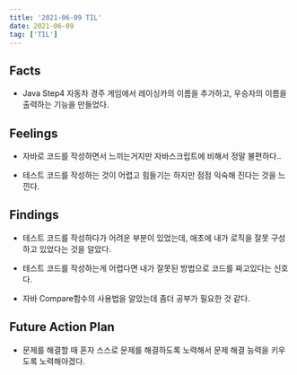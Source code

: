 ```yaml
---
title: '2021-06-09 TIL'
date: 2021-06-09
tag: ['TIL']
---
```


## Facts

- Java Step4 자동차 경주 게임에서 레이싱카의 이름을 추가하고, 우승자의 이름을 출력하는 기능을 만들었다.

## Feelings

- 자바로 코드를 작성하면서 느끼는거지만 자바스크립트에 비해서 정말 불편하다..

- 테스트 코드를 작성하는 것이 어렵고 힘들기는 하지만 점점 익숙해 진다는 것을 느낀다.

## Findings

- 테스트 코드를 작성하다가 어려운 부분이 있었는데, 애초에 내가 로직을 잘못 구성하고 있었다는 것을 알았다.

- 테스트 코드를 작성하는게 어렵다면 내가 잘못된 방법으로 코드를 짜고있다는 신호다.

- 자바 Compare함수의 사용법을 알았는데 좀더 공부가 필요한 것 같다.

## Future Action Plan

- 문제를 해결할 때 혼자 스스로 문제를 해결하도록 노력해서 문제 해결 능력을 키우도록 노력해야겠다.
